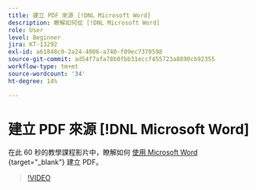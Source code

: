 ```yaml
---
title: 建立 PDF 來源 [!DNL Microsoft Word]
description: 瞭解如何從 [!DNL Microsoft Word]
role: User
level: Beginner
jira: KT-13292
exl-id: a61848c0-2a24-4006-a740-f09ec7370598
source-git-commit: ad54f7afa78b0fbb31eccf455723a8890cb92355
workflow-type: tm+mt
source-wordcount: '34'
ht-degree: 14%

---
```


# 建立 PDF 來源 [!DNL Microsoft Word]

在此 60 秒的教學課程影片中，瞭解如何 [ 使用 Microsoft Word ](https://www.adobe.com/acrobat/online/word-to-pdf.html) {target="_blank"} 建立 PDF。

>[!VIDEO](https://video.tv.adobe.com/v/342627?quality=12&learn=on&hidetitle=true)
